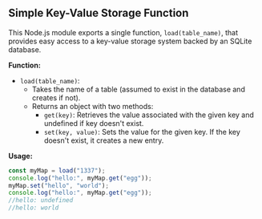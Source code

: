 ## Simple Key-Value Storage Function

This Node.js module exports a single function, `load(table_name)`, that provides easy access to a key-value storage system backed by an SQLite database.

**Function:**

- `load(table_name)`:
    - Takes the name of a table (assumed to exist in the database and creates if not).
    - Returns an object with two methods:
        - `get(key)`: Retrieves the value associated with the given key and undefined if key doesn't exist.
        - `set(key, value)`: Sets the value for the given key. If the key doesn't exist, it creates a new entry.

**Usage:**

```javascript
const myMap = load("1337");
console.log("hello:", myMap.get("egg"));
myMap.set("hello", "world");
console.log("hello:", myMap.get("egg"));
//hello: undefined
//hello: world
```